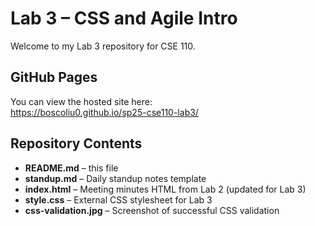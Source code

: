 # Lab 3 – CSS and Agile Intro

Welcome to my Lab 3 repository for CSE 110.

## GitHub Pages

You can view the hosted site here:  
https://boscoliu0.github.io/sp25-cse110-lab3/


## Repository Contents

- **README.md** – this file  
- **standup.md** – Daily standup notes template  
- **index.html** – Meeting minutes HTML from Lab 2 (updated for Lab 3)  
- **style.css** – External CSS stylesheet for Lab 3  
- **css-validation.jpg** – Screenshot of successful CSS validation  
